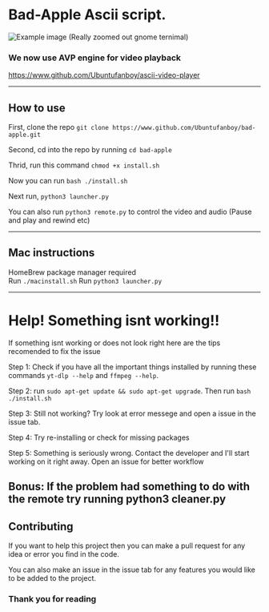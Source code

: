 # Bad-Apple Ascii script.

![Example image](/ss/example2.png)
(Really zoomed out gnome ternimal)


### We now use AVP engine for video playback
https://www.github.com/Ubuntufanboy/ascii-video-player

--------------

## How to use

First, clone the repo ``git clone https://www.github.com/Ubuntufanboy/bad-apple.git``

Second, cd into the repo by running ``cd bad-apple``

Thrid, run this command ``chmod +x install.sh``

Now you can run ``bash ./install.sh``

Next run, ``python3 launcher.py``

You can also run ``python3 remote.py`` to control the video and audio (Pause and play and rewind etc)

-------------

## Mac instructions ##
HomeBrew package manager required  
Run `./macinstall.sh`
Run `python3 launcher.py`


--------------

# Help! Something isnt working!!

If something isnt working or does not look right here are the tips recomended to fix the issue

Step 1: Check if you have all the important things installed by running these commands ``yt-dlp --help`` and ``ffmpeg --help``.
 
Step 2: run ``sudo apt-get update && sudo apt-get upgrade``. Then run ``bash ./install.sh``

Step 3: Still not working? Try look at error messege and open a issue in the issue tab.

Step 4: Try re-installing or check for missing packages

Step 5: Something is seriously wrong. Contact the developer and I'll start working on it right away. Open an issue for better workflow

Bonus: If the problem had something to do with the remote try running python3 cleaner.py
----------------------
## Contributing

If you want to help this project then you can make a pull request for any idea or error you find in the code.

You can also make an issue in the issue tab for any features you would like to be added to the project.

### Thank you for reading
